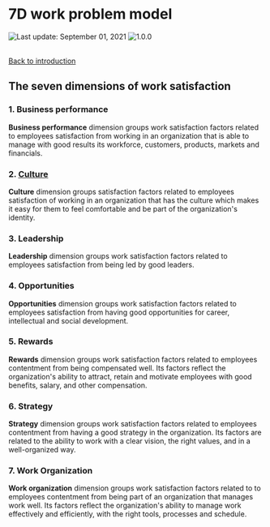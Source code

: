 # 7D work problem model
<div align="left">
   <img id="last-update-badge" src="https://img.shields.io/badge/%F0%9F%93%85%20Last%20update%20-%20September%201%2C%202021-blue.svg" alt="Last update: September 01, 2021" /> <img src="https://img.shields.io/badge/ %E2%9C%94%20Typology%20version%20-%201.0.0-yellow.svg" alt="1.0.0"/>
</div>
<br/>
 
[Back to introduction](README.md)

## The seven dimensions of work satisfaction

### 1. Business performance

__Business performance__ dimension groups work satisfaction factors related to employees satisfaction from working in an organization that is able to manage with good results its workforce, customers, products, markets and financials.

### 2. [Culture](dimensions/culture.md)

__Culture__ dimension groups satisfaction factors related to employees satisfaction of working in an organization that has the culture which makes it easy for them to feel comfortable and be part of the organization's identity.

### 3. Leadership

__Leadership__ dimension groups work satisfaction factors related to employees satisfaction from being led by good leaders.

### 4. Opportunities

__Opportunities__ dimension groups work satisfaction factors related to employees satisfaction from having good opportunities for career, intellectual and social development.

### 5. Rewards

__Rewards__ dimension groups work satisfaction factors related to employees contentment from being compensated well. Its factors reflect the organization's ability to attract, retain and motivate employees with good benefits, salary, and other compensation.

### 6. Strategy

__Strategy__ dimension groups work satisfaction factors related to employees contentment from having a good strategy in the organization. Its factors are related to the ability to work with a clear vision, the right values, and in a well-organized way.

### 7. Work Organization

__Work organization__ dimension groups work satisfaction factors related to to employees contentment from being part of an organization that manages work well. Its factors reflect the organization's ability to manage work effectively and efficiently, with the right tools, processes and schedule.

